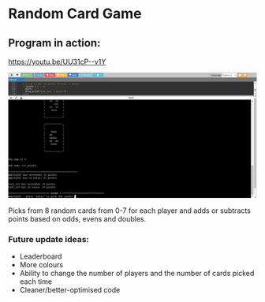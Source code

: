 # Random Card Game

## Program in action:
https://youtu.be/UU31cP--v1Y

![Random Card Game - Screenshot](Random_Card_Game-screenshot.png)

Picks from 8 random cards from 0-7 for each player and adds or subtracts points based on odds, evens and doubles.

### Future update ideas:
 - Leaderboard 
 - More colours
 - Ability to change the number of players and the number of cards picked each time
 - Cleaner/better-optimised code
 
